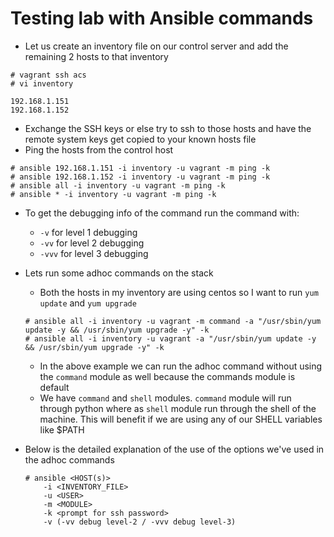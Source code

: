 # Testing lab with Ansible commands

- Let us create an inventory file on our control server and add the remaining 2 hosts to that inventory

```
# vagrant ssh acs
# vi inventory

192.168.1.151
192.168.1.152
```

- Exchange the SSH keys or else try to ssh to those hosts and have the remote system keys get copied to your known hosts file
- Ping the hosts from the control host

```
# ansible 192.168.1.151 -i inventory -u vagrant -m ping -k
# ansible 192.168.1.152 -i inventory -u vagrant -m ping -k
# ansible all -i inventory -u vagrant -m ping -k
# ansible * -i inventory -u vagrant -m ping -k
```

- To get the debugging info of the command run the command with:
	- `-v` for level 1 debugging
	- `-vv` for level 2 debugging
	- `-vvv` for level 3 debugging

- Lets run some adhoc commands on the stack
	- Both the hosts in my inventory are using centos so I want to run `yum update` and `yum upgrade`

	```
	# ansible all -i inventory -u vagrant -m command -a "/usr/sbin/yum update -y && /usr/sbin/yum upgrade -y" -k
	# ansible all -i inventory -u vagrant -a "/usr/sbin/yum update -y && /usr/sbin/yum upgrade -y" -k
	```

	- In the above example we can run the adhoc command without using the `command` module as well because the commands module is default
	- We have `command` and `shell` modules. `command` module will run through python where as `shell` module run through the shell of the machine. This will benefit if we are using any of our SHELL variables like $PATH

- Below is the detailed explanation of the use of the options we've used in the adhoc commands
	
	```
	# ansible <HOST(s)> 
		-i <INVENTORY_FILE>
		-u <USER>
		-m <MODULE>
		-k <prompt for ssh password>
		-v (-vv debug level-2 / -vvv debug level-3)
	```

